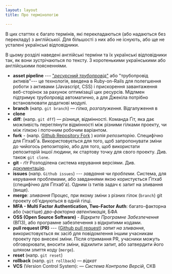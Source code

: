 ```yaml
---
layout: layout
title: Про термінологію

---
```


В цих статтях є багато термінів, які перекладаються (або надаються без перекладу) з англійської. Для більшості з них або не існують, або ще не усталені українські відповідники. 

В цьому розділі наведені англійські терміни та їх українські відповідники так, як вони зустрічаються по тексту. З коротенькими українськими або англійськими поясненнями.

<start />

- <span id="asset pipeline">**asset pipeline**</span> --- ["*ресурсний трубопровід*"](http://guides.rubyonrails.org/asset_pipeline.html) або "трубопровід активів"--- це технологія, введена в Ruby-on-Rails для полегшення роботи з активами (Javascript, CSS) і прискорення завантаження веб-сторінок за рахунок оптимізації цих ресурсів. Мідлмен підтримує *трубопровід* автоматично, а для Джекіла потрібно встановлювати додаткові модулі.
- <span id="branch">**branch**</span> (напр. `git branch`) —  *гілка*, *розгалуження*. Відгалуження в 
- <span id="clone">**clone**</span> 
- <span id="diff">**diff**</span>:  (напр. `git dff`) — *різниця*, відмінності. Команда Ґіт, яка дає можливість переглянути відмінності між різними гілками проекту, чи між гілкою і поточним робочим варіантом.
- <span id="fork">**fork**</span> - (напр. [Github Repository Fork](https://help.github.com/articles/fork-a-repo/) ) *копія репозиторію*. Специфічно для Ґітхаб'а. Використовується для того, щоб запропонувати зміни до чийогось репозиторію, або для того, щоб використати репозиторій іншої людини, як стартову точку для свого проекту. Див. також `git clone`.
- <span id="git">**git**</span> - *ґіт* Розподілена система керування версіями. Див. [документацію](http://git-scm.com/). 
- <span id="issues">**issues**</span> (напр. `Github issues`) --- *завдання* чи *проблеми*. Система, для керування проблемами, або завданнями якою користується Ґітхаб (специфічно для Ґітхаб'а). Одним із типів задач є запит на зливання (вище). 
- <span id="merge">**merge**</span>: *зливання* Процес, при якому зміни з різних гілок (`branch`) git проекту об'єднуються в одній гілці.
- <span id="mfa">**MFA - Multi Factor Authentication, Two-Factor Auth**</span>: багато-факторна або (частіше) *дво-факторна автентикація*, БФА
- <span id="oss">**OSS (Open Source Software)**</span> - *Відкрите Програмне Забезпечення* (ВПЗ), або програмне забезпечення з відкритими кодами.
- <span id="pull request (PR)">**pull request (PR)**</span> --- ([Github pull request](https://help.github.com/articles/using-pull-requests/)) *запит на зливання*, використовується як засіб для повідомлення іншим учасникам проекту про внесені зміни. Після отримання PR, учасники можуть обговорювати, вносити зміни, відхилити запит, або затвердити його шляхом злиття коду (`merge`).
- <span id="reset">**reset**</span> (напр. `git reset`)
- <span id="rollback">**rollback**</span> (напр. `git rollback`) — *відкат* 
- <span id="vcs">**VCS**</span> (Version Control System): — *Система Контролю Версій*, СКВ
